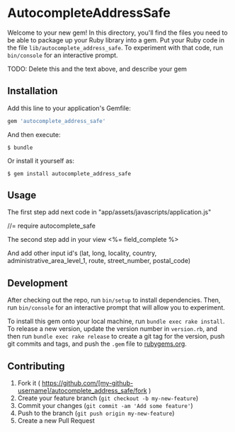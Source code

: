 # AutocompleteAddressSafe

Welcome to your new gem! In this directory, you'll find the files you need to be able to package up your Ruby library into a gem. Put your Ruby code in the file `lib/autocomplete_address_safe`. To experiment with that code, run `bin/console` for an interactive prompt.

TODO: Delete this and the text above, and describe your gem

## Installation

Add this line to your application's Gemfile:

```ruby
gem 'autocomplete_address_safe'
```

And then execute:

    $ bundle

Or install it yourself as:

    $ gem install autocomplete_address_safe

## Usage

The first step add next code in "app/assets/javascripts/application.js"

//= require autocomplete_safe

The second step add in your view 
<%= field_complete %>

And add other input id's (lat, long, locality, country, administrative_area_level_1, route, street_number, postal_code)

## Development

After checking out the repo, run `bin/setup` to install dependencies. Then, run `bin/console` for an interactive prompt that will allow you to experiment.

To install this gem onto your local machine, run `bundle exec rake install`. To release a new version, update the version number in `version.rb`, and then run `bundle exec rake release` to create a git tag for the version, push git commits and tags, and push the `.gem` file to [rubygems.org](https://rubygems.org).

## Contributing

1. Fork it ( https://github.com/[my-github-username]/autocomplete_address_safe/fork )
2. Create your feature branch (`git checkout -b my-new-feature`)
3. Commit your changes (`git commit -am 'Add some feature'`)
4. Push to the branch (`git push origin my-new-feature`)
5. Create a new Pull Request
